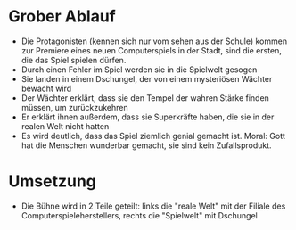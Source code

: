 # Grober Ablauf

- Die Protagonisten (kennen sich nur vom sehen aus der Schule) kommen zur Premiere eines neuen Computerspiels in der Stadt, sind die ersten, die das Spiel spielen dürfen.
- Durch einen Fehler im Spiel werden sie in die Spielwelt gesogen
- Sie landen in einem Dschungel, der von einem mysteriösen Wächter bewacht wird
- Der Wächter erklärt, dass sie den Tempel der wahren Stärke finden müssen, um zurückzukehren
- Er erklärt ihnen außerdem, dass sie Superkräfte haben, die sie in der realen Welt nicht hatten
- Es wird deutlich, dass das Spiel ziemlich genial gemacht ist. Moral: Gott hat die Menschen wunderbar gemacht, sie sind kein Zufallsprodukt.

# Umsetzung

- Die Bühne wird in 2 Teile geteilt: links die "reale Welt" mit der Filiale des Computerspieleherstellers, rechts die "Spielwelt" mit Dschungel
